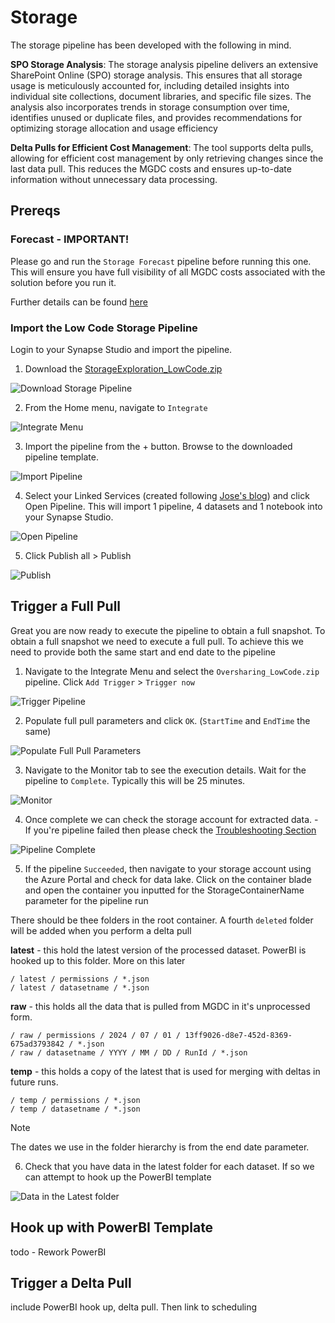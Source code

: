 # Storage

The storage pipeline has been developed with the following in mind.

**SPO Storage Analysis**: The storage analysis pipeline delivers an extensive SharePoint Online (SPO) storage analysis. This ensures that all storage usage is meticulously accounted for, including detailed insights into individual site collections, document libraries, and specific file sizes. The analysis also incorporates trends in storage consumption over time, identifies unused or duplicate files, and provides recommendations for optimizing storage allocation and usage efficiency

**Delta Pulls for Efficient Cost Management**: The tool supports delta pulls, allowing for efficient cost management by only retrieving changes since the last data pull. This reduces the MGDC costs and ensures up-to-date information without unnecessary data processing.

## Prereqs

### Forecast - IMPORTANT!

Please go and run the `Storage Forecast` pipeline before running this one. This will ensure you have full visibility of all MGDC costs associated with the solution before you run it.

Further details can be found [here](/storage/forecast/README.md)

### Import the Low Code Storage Pipeline

Login to your Synapse Studio and import the pipeline.

1. Download the [StorageExploration_LowCode.zip](/oversharing/StorageExploration_LowCode.zip)

![Download Storage Pipeline](/docs/res/DLOPipeline.png)

2. From the Home menu, navigate to `Integrate`

![Integrate Menu](/docs/res/IntegrateMenu.png)

3. Import the pipeline from the + button. Browse to the downloaded pipeline template.

![Import Pipeline](/docs/res/ImportPipeline.png)

4. Select your Linked Services (created following [Jose's blog](https://techcommunity.microsoft.com/t5/microsoft-graph-data-connect-for/step-by-step-gather-a-detailed-dataset-on-sharepoint-sites-using/ba-p/4070563)) and click Open Pipeline. This will import 1 pipeline, 4 datasets and 1 notebook into your Synapse Studio.

![Open Pipeline](/docs/res/OpenOPipeline.png)

5. Click Publish all > Publish

![Publish](/docs/res/PublishOPipeline.png)

## Trigger a Full Pull

Great you are now ready to execute the pipeline to obtain a full snapshot. To obtain a full snapshot we need to execute a full pull. To achieve this we need to provide both the same start and end date to the pipeline

1. Navigate to the Integrate Menu and select the `Oversharing_LowCode.zip` pipeline. Click `Add Trigger` > `Trigger now`

![Trigger Pipeline](/docs/res/TriggerOPipeline.png)

2. Populate full pull parameters and click `OK`. (`StartTime` and `EndTime` the same)

![Populate Full Pull Parameters](/docs/res/OverFullPullTrigger.png)

3. Navigate to the Monitor tab to see the execution details. Wait for the pipeline to `Complete`. Typically this will be 25 minutes.

![Monitor](/docs/res/OverPipelineExecution.png)

4. Once complete we can check the storage account for extracted data. - If you're pipeline failed then please check the [Troubleshooting Section](/docs/Troubleshooting.md)

![Pipeline Complete](/docs/res/OFPipelineComplete.png)

5. If the pipeline `Succeeded`, then navigate to your storage account using the Azure Portal and check for data lake. Click on the container blade and open the container you inputted for the StorageContainerName parameter for the pipeline run

There should be thee folders in the root container. A fourth `deleted` folder will be added when you perform a delta pull

**latest** - this hold the latest version of the processed dataset. PowerBI is hooked up to this folder. More on this later

```
/ latest / permissions / *.json
/ latest / datasetname / *.json
```

**raw** - this holds all the data that is pulled from MGDC in it's unprocessed form.

```
/ raw / permissions / 2024 / 07 / 01 / 13ff9026-d8e7-452d-8369-675ad3793842 / *.json
/ raw / datasetname / YYYY / MM / DD / RunId / *.json
```

**temp** - this holds a copy of the latest that is used for merging with deltas in future runs. 

```
/ temp / permissions / *.json
/ temp / datasetname / *.json

```

>[!Note]  
> The dates we use in the folder hierarchy is from the end date parameter. 


6. Check that you have data in the latest folder for each dataset. If so we can attempt to hook up the PowerBI template

![Data in the Latest folder](/docs/res/OverDataLakeFullPull.png)

## Hook up with PowerBI Template

todo - Rework PowerBI

## Trigger a Delta Pull



 include PowerBI hook up, delta pull. Then link to scheduling